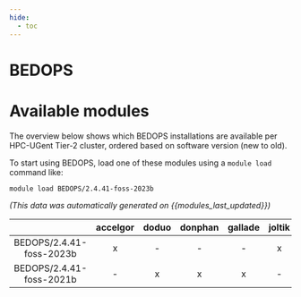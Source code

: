 ```yaml
---
hide:
  - toc
---
```


BEDOPS
======

# Available modules


The overview below shows which BEDOPS installations are available per HPC-UGent Tier-2 cluster, ordered based on software version (new to old).

To start using BEDOPS, load one of these modules using a `module load` command like:

```shell
module load BEDOPS/2.4.41-foss-2023b
```

*(This data was automatically generated on {{modules_last_updated}})*  

| |accelgor|doduo|donphan|gallade|joltik|shinx|skitty|
| :---: | :---: | :---: | :---: | :---: | :---: | :---: | :---: |
|BEDOPS/2.4.41-foss-2023b|x|-|-|-|x|-|-|
|BEDOPS/2.4.41-foss-2021b|-|x|x|x|-|-|-|

